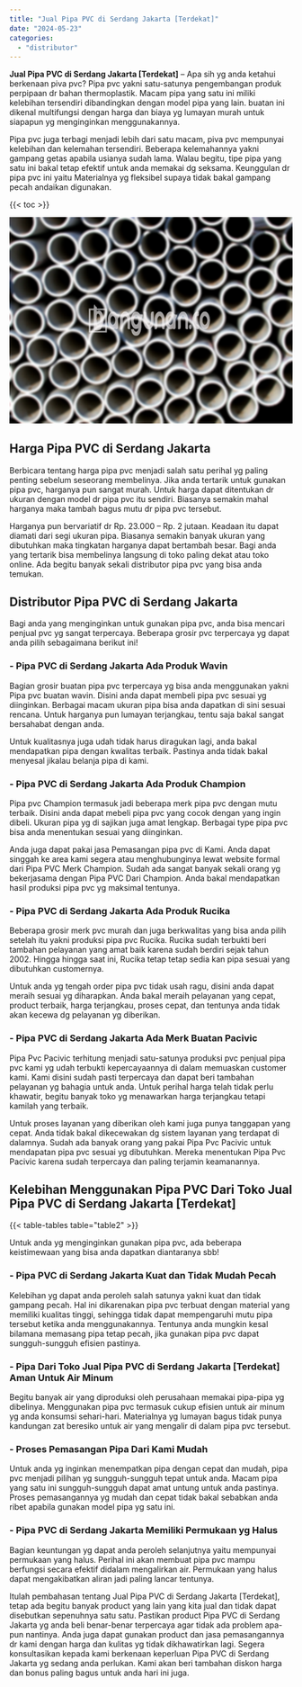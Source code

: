 ```yaml
---
title: "Jual Pipa PVC di Serdang Jakarta [Terdekat]"
date: "2024-05-23"
categories: 
  - "distributor"
---
```


**Jual Pipa PVC di Serdang Jakarta \[Terdekat\]** – Apa sih yg anda ketahui berkenaan piva pvc? Pipa pvc yakni satu-satunya pengembangan produk perpipaan dr bahan thermoplastik. Macam pipa yang satu ini miliki kelebihan tersendiri dibandingkan dengan model pipa yang lain. buatan ini dikenal multifungsi dengan harga dan biaya yg lumayan murah untuk siapapun yg menginginkan menggunakannya.

Pipa pvc juga terbagi menjadi lebih dari satu macam, piva pvc mempunyai kelebihan dan kelemahan tersendiri. Beberapa kelemahannya yakni gampang getas apabila usianya sudah lama. Walau begitu, tipe pipa yang satu ini bakal tetap efektif untuk anda memakai dg seksama. Keunggulan dr pipa pvc ini yaitu Materialnya yg fleksibel supaya tidak bakal gampang pecah andaikan digunakan.

{{< toc >}}

![Jual Pipa PVC di Serdang Jakarta [Terdekat]](/images/jaul-pipa-pvc-50.png)

## Harga Pipa PVC di Serdang Jakarta

Berbicara tentang harga pipa pvc menjadi salah satu perihal yg paling penting sebelum seseorang membelinya. Jika anda tertarik untuk gunakan pipa pvc, harganya pun sangat murah. Untuk harga dapat ditentukan dr ukuran dengan model dr pipa pvc itu sendiri. Biasanya semakin mahal harganya maka tambah bagus mutu dr pipa pvc tersebut.

Harganya pun bervariatif dr Rp. 23.000 – Rp. 2 jutaan. Keadaan itu dapat diamati dari segi ukuran pipa. Biasanya semakin banyak ukuran yang dibutuhkan maka tingkatan harganya dapat bertambah besar. Bagi anda yang tertarik bisa membelinya langsung di toko paling dekat atau toko online. Ada begitu banyak sekali distributor pipa pvc yang bisa anda temukan.

## Distributor Pipa PVC di Serdang Jakarta

Bagi anda yang menginginkan untuk gunakan pipa pvc, anda bisa mencari penjual pvc yg sangat terpercaya. Beberapa grosir pvc terpercaya yg dapat anda pilih sebagaimana berikut ini!

### \- Pipa PVC di Serdang Jakarta Ada Produk Wavin

Bagian grosir buatan pipa pvc terpercaya yg bisa anda menggunakan yakni Pipa pvc buatan wavin. Disini anda dapat membeli pipa pvc sesuai yg diinginkan. Berbagai macam ukuran pipa bisa anda dapatkan di sini sesuai rencana. Untuk harganya pun lumayan terjangkau, tentu saja bakal sangat bersahabat dengan anda.

Untuk kualitasnya juga udah tidak harus diragukan lagi, anda bakal mendapatkan pipa dengan kwalitas terbaik. Pastinya anda tidak bakal menyesal jikalau belanja pipa di kami.

### \- Pipa PVC di Serdang Jakarta Ada Produk Champion

Pipa pvc Champion termasuk jadi beberapa merk pipa pvc dengan mutu terbaik. Disini anda dapat mebeli pipa pvc yang cocok dengan yang ingin dibeli. Ukuran pipa yg di sajikan juga amat lengkap. Berbagai type pipa pvc bisa anda menentukan sesuai yang diinginkan.

Anda juga dapat pakai jasa Pemasangan pipa pvc di Kami. Anda dapat singgah ke area kami segera atau menghubunginya lewat website formal dari Pipa PVC Merk Champion. Sudah ada sangat banyak sekali orang yg bekerjasama dengan Pipa PVC Dari Champion. Anda bakal mendapatkan hasil produksi pipa pvc yg maksimal tentunya.

### \- Pipa PVC di Serdang Jakarta Ada Produk Rucika

Beberapa grosir merk pvc murah dan juga berkwalitas yang bisa anda pilih setelah itu yakni produksi pipa pvc Rucika. Rucika sudah terbukti beri tambahan pelayanan yang amat baik karena sudah berdiri sejak tahun 2002. Hingga hingga saat ini, Rucika tetap tetap sedia kan pipa sesuai yang dibutuhkan customernya.

Untuk anda yg tengah order pipa pvc tidak usah ragu, disini anda dapat meraih sesuai yg diharapkan. Anda bakal meraih pelayanan yang cepat, product terbaik, harga terjangkau, proses cepat, dan tentunya anda tidak akan kecewa dg pelayanan yg diberikan.

### \- Pipa PVC di Serdang Jakarta Ada Merk Buatan Pacivic

Pipa Pvc Pacivic terhitung menjadi satu-satunya produksi pvc penjual pipa pvc kami yg udah terbukti kepercayaannya di dalam memuaskan customer kami. Kami disini sudah pasti terpercaya dan dapat beri tambahan pelayanan yg bahagia untuk anda. Untuk perihal harga telah tidak perlu khawatir, begitu banyak toko yg menawarkan harga terjangkau tetapi kamilah yang terbaik.

Untuk proses layanan yang diberikan oleh kami juga punya tanggapan yang cepat. Anda tidak bakal dikecewakan dg sistem layanan yang terdapat di dalamnya. Sudah ada banyak orang yang pakai Pipa Pvc Pacivic untuk mendapatan pipa pvc sesuai yg dibutuhkan. Mereka menentukan Pipa Pvc Pacivic karena sudah terpercaya dan paling terjamin keamanannya.

## Kelebihan Menggunakan Pipa PVC Dari Toko Jual Pipa PVC di Serdang Jakarta \[Terdekat\]

{{< table-tables table="table2" >}}

Untuk anda yg menginginkan gunakan pipa pvc, ada beberapa keistimewaan yang bisa anda dapatkan diantaranya sbb!

### \- Pipa PVC di Serdang Jakarta Kuat dan Tidak Mudah Pecah

Kelebihan yg dapat anda peroleh salah satunya yakni kuat dan tidak gampang pecah. Hal ini dikarenakan pipa pvc terbuat dengan material yang memiliki kualitas tinggi, sehingga tidak dapat mempengaruhi mutu pipa tersebut ketika anda menggunakannya. Tentunya anda mungkin kesal bilamana memasang pipa tetap pecah, jika gunakan pipa pvc dapat sungguh-sungguh efisien pastinya.

### \- Pipa Dari Toko Jual Pipa PVC di Serdang Jakarta \[Terdekat\] Aman Untuk Air Minum

Begitu banyak air yang diproduksi oleh perusahaan memakai pipa-pipa yg dibelinya. Menggunakan pipa pvc termasuk cukup efisien untuk air minum yg anda konsumsi sehari-hari. Materialnya yg lumayan bagus tidak punya kandungan zat beresiko untuk air yang mengalir di dalam pipa pvc tersebut.

### \- Proses Pemasangan Pipa Dari Kami Mudah

Untuk anda yg inginkan menempatkan pipa dengan cepat dan mudah, pipa pvc menjadi pilihan yg sungguh-sungguh tepat untuk anda. Macam pipa yang satu ini sungguh-sungguh dapat amat untung untuk anda pastinya. Proses pemasangannya yg mudah dan cepat tidak bakal sebabkan anda ribet apabila gunakan model pipa yg satu ini.

### \- Pipa PVC di Serdang Jakarta Memiliki Permukaan yg Halus

Bagian keuntungan yg dapat anda peroleh selanjutnya yaitu mempunyai permukaan yang halus. Perihal ini akan membuat pipa pvc mampu berfungsi secara efektif didalam mengalirkan air. Permukaan yang halus dapat mengakibatkan aliran jadi paling lancar tentunya.

Itulah pembahasan tentang Jual Pipa PVC di Serdang Jakarta \[Terdekat\], tetap ada begitu banyak product yang lain yang kita jual dan tidak dapat disebutkan sepenuhnya satu satu. Pastikan product Pipa PVC di Serdang Jakarta yg anda beli benar-benar terpercaya agar tidak ada problem apa-pun nantinya. Anda juga dapat gunakan product dan jasa pemasangannya dr kami dengan harga dan kulitas yg tidak dikhawatirkan lagi. Segera konsultasikan kepada kami berkenaan keperluan Pipa PVC di Serdang Jakarta yg sedang anda perlukan. Kami akan beri tambahan diskon harga dan bonus paling bagus untuk anda hari ini juga.
